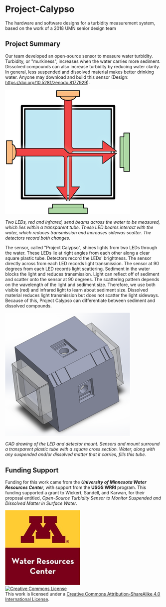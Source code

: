 # Project-Calypso
The hardware and software designs for a turbidity measurement system, based on the work of a 2018 UMN senior design team

## Project Summary

Our team developed an open-source sensor to measure water turbidity. Turbidity, or "murkiness", increases when the water carries more sediment. Dissolved compounds can also increase turbidity by reducing water clarity. In general, less suspended and dissolved material makes better drinking water. Anyone may download and build this sensor (Design: https://doi.org/10.5281/zenodo.8177929).

<img src="https://github.com/NorthernWidget-Skunkworks/Project-Calypso/blob/master/Documentation/images/Calypso_LED_and_detector_schematic.png" alt="UMN WRC" width="400px">

*Two LEDs, red and infrared, send beams across the water to be measured, which lies within a transparent tube. These LED beams interact with the water, which reduces transmission and increases sidewas scatter. The detectors record both changes.*

The sensor, called "Project Calypso", shines lights from two LEDs through the water. These LEDs lie at right angles from each other along a clear square plastic tube. Detectors record the LEDs' brightness. The sensor directly across from each LED records light transmission. The sensor at 90 degrees from each LED records light scattering. Sediment in the water blocks the light and reduces transmission. Light can reflect off of sediment and scatter onto the sensor at 90 degrees. The scattering pattern depends on the wavelength of the light and sediment size. Therefore, we use both visible (red) and infrared light to learn about sediment size. Dissolved material reduces light transmission but does not scatter the light sideways. Because of this, Project Calypso can differentiate between sediment and dissolved compounds.

<img src="https://github.com/NorthernWidget-Skunkworks/Project-Calypso/blob/master/Documentation/images/Calypso-LED-mount-CAD.png" alt="CAD drawing of the LED and detector mount" width="400px">

*CAD drawing of the LED and detector mount. Sensors and mount surround a transparent plastic tube with a square cross section. Water, along with any suspended and/or dissolved matter that it carries, fills this tube.*

## Funding Support

Funding for this work came from the ***University of Minnesota Water Resources Center***, with support from the **USGS WRRI** program. This funding supported a grant to Wickert, Sandell, and Karwan, for their proposal entitled, *Open-Source Turbidity Sensor to Monitor Suspended and Dissolved Matter in Surface Water*.

<img src="https://github.com/NorthernWidget-Skunkworks/Project-Calypso/blob/master/Documentation/images/UMN_WRC_400x400.jpg" alt="UMN WRC" width="240px">

<br/>
<a rel="license" href="http://creativecommons.org/licenses/by-sa/4.0/"><img alt="Creative Commons License" style="border-width:0" src="https://i.creativecommons.org/l/by-sa/4.0/88x31.png" /></a><br />This work is licensed under a <a rel="license" href="http://creativecommons.org/licenses/by-sa/4.0/">Creative Commons Attribution-ShareAlike 4.0 International License</a>.
